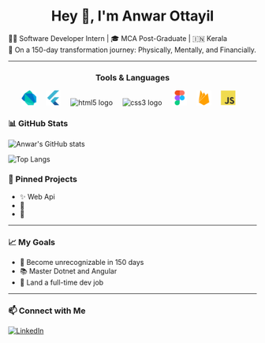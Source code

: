 <h1 align="center">Hey 👋, I'm Anwar Ottayil</h1>

 🧑‍💻 Software Developer Intern | 🎓 MCA Post-Graduate | 🇮🇳 Kerala  
🚀 On a 150-day transformation journey: Physically, Mentally, and Financially.

---

<h3 align="center"> Tools & Languages </h3>

<div align="center">
  <img src="https://github.com/devicons/devicon/blob/v2.15.1/icons/dart/dart-original.svg" height="30" alt="javascript logo"  />
  <img width="12" />
  <img src="https://github.com/devicons/devicon/blob/v2.15.1/icons/flutter/flutter-original.svg" height="30" alt="C# logo"  />
  <img width="12" />
  <img src="https://cdn.jsdelivr.net/gh/devicons/devicon/icons/html5/html5-original.svg" height="30" alt="html5 logo"  />
  <img width="12" />
  <img src="https://cdn.jsdelivr.net/gh/devicons/devicon/icons/css3/css3-original.svg" height="30" alt="css3 logo"  />
  <img width="12" />
   <img src="https://github.com/devicons/devicon/blob/v2.15.1/icons/figma/figma-original.svg" height="30" alt="javascript logo"  />
  <img width="12" />
  <img src="https://github.com/devicons/devicon/blob/v2.15.1/icons/firebase/firebase-plain.svg" height="30" alt="react logo"  />
  <img width="12" />
  <img src="https://github.com/devicons/devicon/blob/v2.15.1/icons/javascript/javascript-original.svg" height="30" alt="html5 logo"  />
  <img width="12" />
 
</div>

###


### 📊 GitHub Stats

![Anwar's GitHub stats](https://github-readme-stats.vercel.app/api?username=Anwar-Ottayil&show_icons=true&theme=radical)

![Top Langs](https://github-readme-stats.vercel.app/api/top-langs/?username=Anwar-Ottayil&layout=compact&theme=radical)


### 📌 Pinned Projects
- ✨ Web Api
- 📱 
- 🔐 

---

### 📈 My Goals
- 🔄 Become unrecognizable in 150 days
- 📚 Master Dotnet and Angular
- 💼 Land a full-time dev job

---

### 📫 Connect with Me
[![LinkedIn](https://img.shields.io/badge/LinkedIn-blue?style=for-the-badge&logo=linkedin&logoColor=white)](https://www.linkedin.com/in/anwar-ottayil/)


